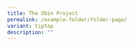 ```yaml
---
title: The Ubin Project
permalink: /example-folder/folder-page/
variant: tiptap
description: ""
---
```

